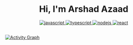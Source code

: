 <div style="margin-top:-30px">
<h1 align="center">Hi, I'm Arshad Azaad </h1>
</div>

<p align="center">
  <a href="https://developer.mozilla.org/en-US/docs/Web/JavaScript" target="_blank"> 
    <img src="https://img.shields.io/badge/Javascript-F7DF1E.svg?style=for-the-badge&logo=javascript&logoColor=black"
      alt="javascript"/> 
  </a>
  
  <a href="https://www.typescriptlang.org/" target="_blank"> 
    <img src="https://img.shields.io/badge/typescript-3178C6.svg?style=for-the-badge&logo=typescript&logoColor=white"
      alt="typescript"/>
  </a>
 <a href="https://nodejs.org" target="_blank"> 
    <img src="https://img.shields.io/badge/node.js-339933.svg?style=for-the-badge&logo=nodedotjs&logoColor=white"
      alt="nodejs"/> 
  </a>
  <a href="https://reactjs.org/" target="_blank"> 
    <img src="https://img.shields.io/badge/reactjs-61DAFB.svg?style=for-the-badge&logo=react&logoColor=black"
      alt="react"/> 
  </a>
</p>
<br/>

<a href="https://github.com/arshadazaad3" target="_blank"> 
    <img src="https://github-readme-activity-graph.vercel.app/graph?username=arshadazaad3&bg_color=000000&color=33ddff&line=08e0fd&point=fff0b8&area=true&hide_border=true"
      alt="Activity Graph"/> 
</a>
